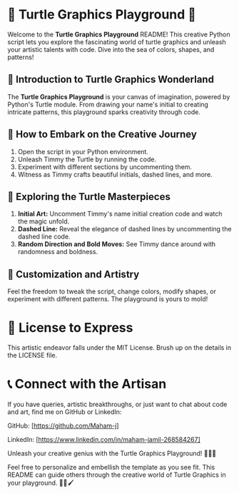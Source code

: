 # 🐢 Turtle Graphics Playground 🎨

Welcome to the **Turtle Graphics Playground** README! This creative Python script lets you explore the fascinating world of turtle graphics and unleash your artistic talents with code. Dive into the sea of colors, shapes, and patterns!

## 🎨 Introduction to Turtle Graphics Wonderland

The **Turtle Graphics Playground** is your canvas of imagination, powered by Python's Turtle module. From drawing your name's initial to creating intricate patterns, this playground sparks creativity through code.

## 🚀 How to Embark on the Creative Journey

1. Open the script in your Python environment.
2. Unleash Timmy the Turtle by running the code.
3. Experiment with different sections by uncommenting them.
4. Witness as Timmy crafts beautiful initials, dashed lines, and more.

## 🎉 Exploring the Turtle Masterpieces

1. **Initial Art:** Uncomment Timmy's name initial creation code and watch the magic unfold.
2. **Dashed Line:** Reveal the elegance of dashed lines by uncommenting the dashed line code.
3. **Random Direction and Bold Moves:** See Timmy dance around with randomness and boldness.

## 🎨 Customization and Artistry

Feel the freedom to tweak the script, change colors, modify shapes, or experiment with different patterns. The playground is yours to mold!

# 📄 License to Express

This artistic endeavor falls under the MIT License. Brush up on the details in the LICENSE file.

# 📞 Connect with the Artisan

If you have queries, artistic breakthroughs, or just want to chat about code and art, find me on GitHub or LinkedIn:

GitHub: [https://github.com/Maham-j]

LinkedIn: [https://www.linkedin.com/in/maham-jamil-268584267]

Unleash your creative genius with the Turtle Graphics Playground! 🎨🐢✨

Feel free to personalize and embellish the template as you see fit. This README can guide others through the creative world of Turtle Graphics in your playground. 🌈🎉🖌️
